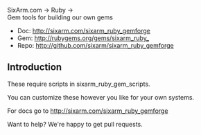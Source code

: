 SixArm.com → Ruby → <br> Gem tools for building our own gems

* Doc: <http://sixarm.com/sixarm_ruby_gemforge>
* Gem: <http://rubygems.org/gems/sixarm_ruby_>
* Repo: <http://github.com/sixarm/sixarm_ruby_gemforge>
<!--HEADER-SHUT-->


## Introduction

These require scripts in sixarm_ruby_gem_scripts.

You can customize these however you like for your own systems.

For docs go to <http://sixarm.com/sixarm_ruby_gemforge>

Want to help? We're happy to get pull requests.
